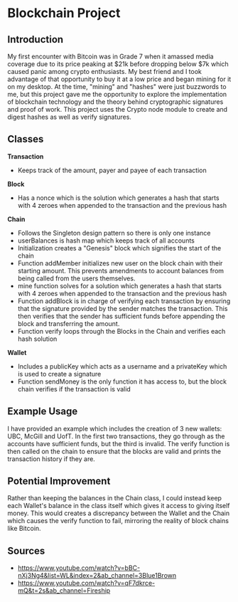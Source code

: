 # Blockchain Project

## Introduction
My first encounter with Bitcoin was in Grade 7 when it amassed media coverage due to its price peaking at $21k before dropping below $7k which caused panic among crypto enthusiasts. My best friend and I took advantage of that opportunity to buy it at a low price and began mining for it on my desktop. At the time, "mining" and "hashes" were just buzzwords to me, but this project gave me the opportunity to explore the implementation of blockchain technology and the theory behind cryptographic signatures and proof of work. This project uses the Crypto node module to create and digest hashes as well as verify signatures. 

## Classes
**Transaction**
- Keeps track of the amount, payer and payee of each transaction

**Block**
- Has a nonce which is the solution which generates a hash that starts with 4 zeroes when appended to the transaction and the previous hash

**Chain**
- Follows the Singleton design pattern so there is only one instance 
- userBalances is hash map which keeps track of all accounts
- Initialization creates a "Genesis" block which signifies the start of the chain
- Function addMember initializes new user on the block chain with their starting amount. This prevents amendments to account balances from being called from the users themselves.
- mine function solves for a solution which generates a hash that starts with 4 zeroes when appended to the transaction and the previous hash
- Function addBlock is in charge of verifying each transaction by ensuring that the signature provided by the sender matches the transaction. This then verifies that the sender has sufficient funds before appending the block and transferring the amount.
- Function verify loops through the Blocks in the Chain and verifies each hash solution

**Wallet**
- Includes a publicKey which acts as a username and a privateKey which is used to create a signature
- Function sendMoney is the only function it has access to, but the block chain verifies if the transaction is valid

## Example Usage
I have provided an example which includes the creation of 3 new wallets: UBC, McGill and UofT. In the first two transactions, they go through as the accounts have sufficient funds, but the third is invalid. The verify function is then called on the chain to ensure that the blocks are valid and prints the transaction history if they are.

## Potential Improvement
Rather than keeping the balances in the Chain class, I could instead keep each Wallet's balance in the class itself which gives it access to giving itself money. This would creates a discrepancy between the Wallet and the Chain which causes the verify function to fail, mirroring the reality of block chains like Bitcoin. 

## Sources
- https://www.youtube.com/watch?v=bBC-nXj3Ng4&list=WL&index=2&ab_channel=3Blue1Brown
- https://www.youtube.com/watch?v=qF7dkrce-mQ&t=2s&ab_channel=Fireship
